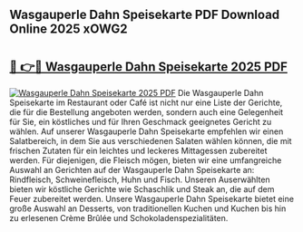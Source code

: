 ## Wasgauperle Dahn Speisekarte PDF Download Online 2025 xOWG2

# <h2><a href="http://gcanc6x.nevu.top/?p=Wasgauperle+Dahn+Speisekarte">🔗 👉🔴 Wasgauperle Dahn Speisekarte 2025 PDF</a></h2>

[![Wasgauperle Dahn Speisekarte 2025 PDF](https://i.imgur.com/dBaPXMq.png)](http://gcanc6x.nevu.top/?p=Wasgauperle+Dahn+Speisekarte)
Die Wasgauperle Dahn Speisekarte im Restaurant oder Café ist nicht nur eine Liste der Gerichte, die für die Bestellung angeboten werden, sondern auch eine Gelegenheit für Sie, ein köstliches und für Ihren Geschmack geeignetes Gericht zu wählen. Auf unserer Wasgauperle Dahn Speisekarte empfehlen wir einen Salatbereich, in dem Sie aus verschiedenen Salaten wählen können, die mit frischen Zutaten für ein leichtes und leckeres Mittagessen zubereitet werden. Für diejenigen, die Fleisch mögen, bieten wir eine umfangreiche Auswahl an Gerichten auf der Wasgauperle Dahn Speisekarte an: Rindfleisch, Schweinefleisch, Huhn und Fisch. Unseren Auserwählten bieten wir köstliche Gerichte wie Schaschlik und Steak an, die auf dem Feuer zubereitet werden. Unsere Wasgauperle Dahn Speisekarte bietet eine große Auswahl an Desserts, von traditionellen Kuchen und Kuchen bis hin zu erlesenen Crème Brûlée und Schokoladenspezialitäten.

